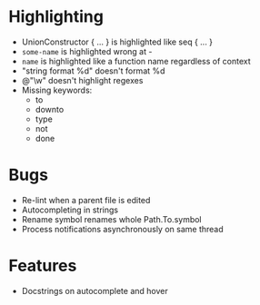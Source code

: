 # Highlighting
- UnionConstructor { ... } is highlighted like seq { ... }
- ``some-name`` is highlighted wrong at -
- ``name`` is highlighted like a function name regardless of context
- "string format %d" doesn't format %d
- @"\w" doesn't highlight regexes
- Missing keywords:
  - to
  - downto
  - type
  - not
  - done

# Bugs
- Re-lint when a parent file is edited
- Autocompleting in strings
- Rename symbol renames whole Path.To.symbol
- Process notifications asynchronously on same thread

# Features
- Docstrings on autocomplete and hover